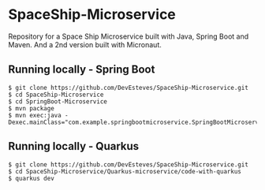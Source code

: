 # SpaceShip-Microservice 

Repository for a Space Ship Microservice built with Java, Spring Boot and Maven. And a 2nd version built with Micronaut.

## Running locally - Spring Boot

```
$ git clone https://github.com/DevEsteves/SpaceShip-Microservice.git
$ cd SpaceShip-Microservice
$ cd SpringBoot-Microservice
$ mvn package
$ mvn exec:java -Dexec.mainClass="com.example.springbootmicroservice.SpringBootMicroserviceApplication"
```

## Running locally - Quarkus

```
$ git clone https://github.com/DevEsteves/SpaceShip-Microservice.git
$ cd SpaceShip-Microservice/Quarkus-microservice/code-with-quarkus
$ quarkus dev
```